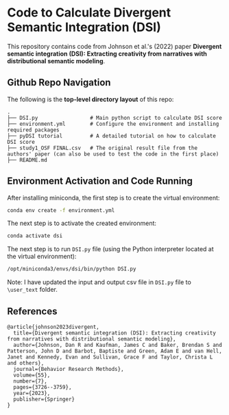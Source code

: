 # Code to Calculate Divergent Semantic Integration (DSI)
This repository contains code from Johnson et al.'s (2022) paper **Divergent semantic integration (DSI): Extracting creativity from narratives with distributional semantic modeling**.

## Github Repo Navigation
The following is the **top-level directory layout** of this repo:

    .
    ├── DSI.py                 # Main python script to calculate DSI score
    ├── environment.yml        # Configure the environment and installing required packages
    ├── pyDSI tutorial         # A detailed tutorial on how to calculate DSI score
    ├── study1_OSF FINAL.csv   # The original result file from the authors' paper (can also be used to test the code in the first place)
    ├── README.md

## Environment Activation and Code Running
After installing miniconda, the first step is to create the virtual environment: 
```bash
conda env create -f environment.yml
```

The next step is to activate the created environment:
```bash
conda activate dsi
```

The next step is to run `DSI.py` file (using the Python interpreter located at the virtual environment):
```bash
/opt/miniconda3/envs/dsi/bin/python DSI.py 
```

Note: I have updated the input and output csv file in `DSI.py` file to `\user_text` folder.

## References
```
@article{johnson2023divergent,
  title={Divergent semantic integration (DSI): Extracting creativity from narratives with distributional semantic modeling},
  author={Johnson, Dan R and Kaufman, James C and Baker, Brendan S and Patterson, John D and Barbot, Baptiste and Green, Adam E and van Hell, Janet and Kennedy, Evan and Sullivan, Grace F and Taylor, Christa L and others},
  journal={Behavior Research Methods},
  volume={55},
  number={7},
  pages={3726--3759},
  year={2023},
  publisher={Springer}
}
```
